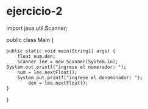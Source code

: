# ejercicio-2
import java.util.Scanner;

public class Main {
    
    public static void main(String[] args) {
        float num,den;
        Scanner lee = new Scanner(System.in);
    System.out.printf("ingrese el numerador: ");
        num = lee.nextFloat();
        System.out.printf("ingrese el denominador: ");
    	    den = lee.nextFloat();
    }
    
}
